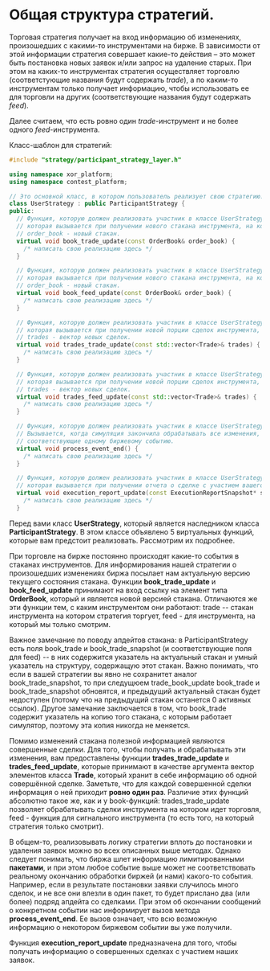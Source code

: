 # Общая структура стратегий.

Торговая стратегия получает на вход информацию об изменениях, произошедших с какими-то инструментами на бирже. В зависимости от этой информации стратегия совершает какие-то действия – это может быть постановка новых заявок и/или запрос на удаление старых. При этом на каких-то инструментах стратегия осуществляет торговлю (соответстующие названия будут содержать *trade*), а по каким-то инструментам только получает информацию, чтобы использовать ее для торговли на других (соответствующие названия будут содержать *feed*).

Далее считаем, что есть ровно один *trade*-инструмент и не более одного *feed*-инструмента.

Класс-шаблон для стратегий:
```cpp
#include "strategy/participant_strategy_layer.h"

using namespace xor_platform;
using namespace contest_platform;

// Это основной класс, в котором пользователь реализует свою стратегию.
class UserStrategy : public ParticipantStrategy {
public:
  // Функция, которую должен реализовать участник в классе UserStrategy, 
  // которая вызывается при получении нового стакана инструмента, на котором мы торгуем:
  // order_book - новый стакан.
  virtual void book_trade_update(const OrderBook& order_book) {
    /* написать свою реализацию здесь */
  }

  // Функция, которую должен реализовать участник в классе UserStrategy, 
  // которая вызывается при получении нового стакана инструмента, на который мы смотрим:
  // order_book - новый стакан.
  virtual void book_feed_update(const OrderBook& order_book) {
    /* написать свою реализацию здесь */
  }

  // Функция, которую должен реализовать участник в классе UserStrategy, 
  // которая вызывается при получении новой порции сделок инструмента, на котором мы торгуем:
  // trades - вектор новых сделок.
  virtual void trades_trade_update(const std::vector<Trade>& trades) {
    /* написать свою реализацию здесь */
  }

  // Функция, которую должен реализовать участник в классе UserStrategy, 
  // которая вызывается при получении новой порции сделок инструмента, на который мы смотрим:
  // trades - вектор новых сделок.
  virtual void trades_feed_update(const std::vector<Trade>& trades) {
    /* написать свою реализацию здесь */
  }

  // Функция, которую должен реализовать участник в классе UserStrategy. 
  // Вызывается, когда симуляция закончила обрабатывать все изменения, 
  // соответствующие одному биржевому событию.
  virtual void process_event_end() {
    /* написать свою реализацию здесь */
  }

  // Функция, которую должен реализовать участник в классе UserStrategy, 
  // которая вызывается при получении отчета о сделке с участием вашего ордера.
  virtual void execution_report_update(const ExecutionReportSnapshot* snapshot) {
    /* написать свою реализацию здесь */
  }

```
   Перед вами класс **UserStrategy**, который является наследником класса **ParticipantStrategy**. В этом классе объявлено 5 виртуальных функций, которые вам предстоит реализовать. Рассмотрим их подробнее.

При торговле на бирже постоянно происходят какие-то события в стаканах инструментов. Для информирования нашей стратегии о произошедших изменениях биржа посылает нам актуальную версию текущего состояния стакана. Функции  **book_trade_update** и **book_feed_update** принимают на вход ссылку на элемент типа **OrderBook**, который и является новой версией стакана. Отличаются же эти функции тем, с каким инструментом они работают: trade -- стакан инструмента на котором стратегия торгует, feed - для инструмента, на который мы только смотрим.

Важное замечание по поводу апдейтов стакана: в ParticipantStrategy есть поля book_trade и book_trade_snapshot (и соответствующие поля для feed) -- в них содержится указатель на актуальный стакан и умный указатель на структуру, содержащую этот стакан. Важно понимать, что если в вашей стратегии вы явно не сохранитет аналог book_trade_snapshot, то при следущюем trade_book_update book_trade и book_trade_snapshot обновятся, и предыдущий актуальный стакан будет недоступен (потому что на предыдущий стакан останется 0 активных ссылок). Другое замечание заключается в том, что book_trade содержит указатель на копию того стакана, с которым работает симулятор, поэтому эта копия никогда не меняется.

Помимо изменений стакана полезной информацией являются совершенные сделки. Для того, чтобы получать и обрабатывать эти изменения, вам предоставлены функции **trades_trade_update** и **trades_feed_update**, которые принимают в качестве аргумента вектор элементов класса **Trade**, который хранит в себе информацию об одной совершённой сделке. Заметьте, что для каждой совершенной сделки информация о ней приходит **ровно один раз**. Различие этих функций абсолютно такое же, как и у book-функций: trades_trade_update позволяет обрабатывать сделки инструмента на котором идет торговля, feed - функция для сигнального инструмента (то есть того, на который стратегия только смотрит).

В общем-то, реализовывать логику стратегии вплоть до постановки и удаления заявок можно во всех описанных выше методах. Однако следует понимать, что биржа шлет информацию лимитированными **пакетами**, и при этом любое событие выше может не соответствовать реальному окончанию обработки биржей (и нами) какого-то события. Например, если в результате постановки заявки случилось много сделок, и не все они влезли в один пакет, то будет прислано два (или более) подряд апдейта со сделками. При этом об окончании сообщений о конкретном событии нас информирует вызов метода  **process_event_end**. Ее вызов означает, что всю возможную информацию о некотором биржевом событии вы уже получили.

Функция **execution_report_update** предназначена для того, чтобы получать информацию о совершенных сделках с участием наших заявок.
